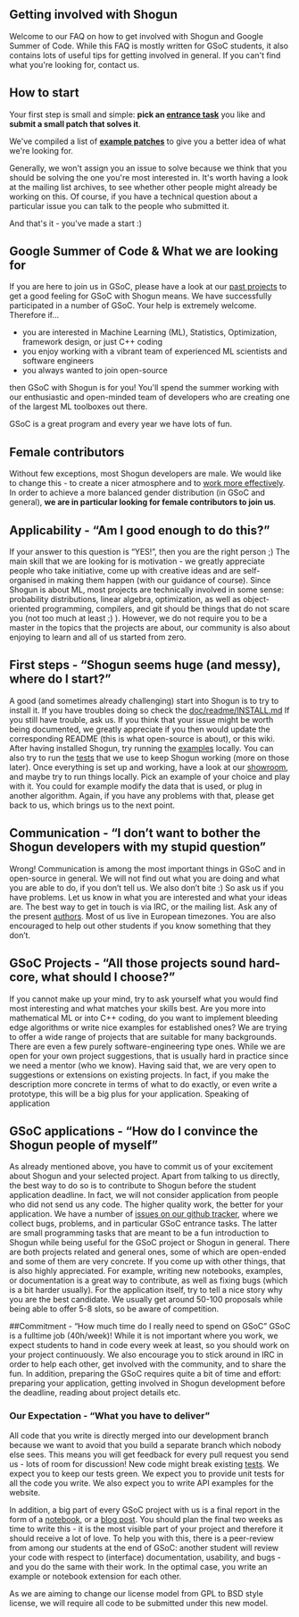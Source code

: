 ## Getting involved with Shogun
Welcome to our FAQ on how to get involved with Shogun and Google Summer of Code. While this FAQ is mostly written for GSoC students, it also contains lots of useful tips for getting involved in general. If you can't find what you're looking for, contact us. 

## How to start
Your first step is small and simple: **pick an [entrance task](https://github.com/shogun-toolbox/shogun/issues?q=is%3Aopen+is%3Aissue+label%3Aentrance)** you like and **submit a small patch that solves it**. 

We've compiled a list of [**example patches**](GSoC-2016-example-patches) to give you a better idea of what we're looking for.

Generally, we won't assign you an issue to solve because we think that you should be solving the one you're most interested in. It's worth having a look at the mailing list archives, to see whether other people might already be working on this. Of course, if you have a technical question about a particular issue you can talk to the people who submitted it. 

And that's it - you've made a start :)

## Google Summer of Code & What we are looking for
If you are here to join us in GSoC, please have a look at our [past projects](GSoC-follow-up-blog-posts) to get a good feeling for GSoC with Shogun means.
We have successfully participated in a number of GSoC. Your help is extremely welcome. Therefore if...

 * you are interested in Machine Learning (ML), Statistics, Optimization, framework design, or just C++ coding
 * you enjoy working with a vibrant team of experienced ML scientists and software engineers
 * you always wanted to join open-source 

then GSoC with Shogun is for you! You'll spend the summer working with our enthusiastic and open-minded team of developers who are creating one of the largest ML toolboxes out there.

GSoC is a great program and every year we have lots of fun.

## Female contributors
Without few exceptions, most Shogun developers are male. We would like to change this - to create a nicer atmosphere and to [work more effectively](http://www.nytimes.com/2015/01/18/opinion/sunday/why-some-teams-are-smarter-than-others.html?_r=0). In order to achieve a more balanced gender distribution (in GSoC and general), **we are in particular looking for female contributors to join us**.

## Applicability - “Am I good enough to do this?”
If your answer to this question is “YES!”, then you are the right person ;) The main skill that we are looking for is motivation - we greatly appreciate people who take initiative, come up with creative ideas and are self-organised in making them happen (with our guidance of course). Since Shogun is about ML, most projects are technically involved in some sense: probability distributions, linear algebra, optimization, as well as object-oriented programming, compilers, and git should be things that do not scare you (not too much at least ;) ). However, we do not require you to be a master in the topics that the projects are about, our community is also about enjoying to learn and all of us started from zero.

## First steps - “Shogun seems huge (and messy), where do I start?”
A good (and sometimes already challenging) start into Shogun is to try to install it. If you have troubles doing so check the [doc/readme/INSTALL.md](https://github.com/shogun-toolbox/docs/blob/master/INSTALL.md) If you still have trouble, ask us. If you think that your issue might be worth being documented, we greatly appreciate if you then would update the corresponding README (this is what open-source is about), or this wiki. After having installed Shogun, try running the [examples](http://shogun.ml/examples) locally. You can also try to run the [tests](Testing) that we use to keep Shogun working (more on those later). Once everything is set up and working, have a look at our [showroom](http://shogun.ml/showroom), and maybe try to run things locally. Pick an example of your choice and play with it. You could for example modify the data that is used, or plug in another algorithm. Again, if you have any problems with that, please get back to us, which brings us to the next point.

## Communication - “I don’t want to bother the Shogun developers with my stupid question”
Wrong! Communication is among the most important things in GSoC and in open-source in general. We will not find out what you are doing and what you are able to do, if you don’t tell us. We also don’t bite :) So ask us if you have problems. Let us know in what you are interested and what your ideas are. The best way to get in touch is via IRC, or the mailing list. Ask any of the present [authors](AUTHORS). Most of us live in European timezones. You are also encouraged to help out other students if you know something that they don’t.

## GSoC Projects - “All those projects sound hard-core, what should I choose?”
If you cannot make up your mind, try to ask yourself what you would find most interesting and what matches your skills best. Are you more into mathematical ML or into C++ coding, do you want to implement bleeding edge algorithms or write nice examples for established ones? We are trying to offer a wide range of projects that are suitable for many backgrounds. There are even a few purely software-engineering type ones. While we are open for your own project suggestions, that is usually hard in practice since we need a mentor (who we know). Having said that, we are very open to suggestions or extensions on existing projects. In fact, if you make the description more concrete in terms of what to do exactly, or even write a prototype, this will be a big plus for your application. Speaking of application

## GSoC applications - “How do I convince the Shogun people of myself”
As already mentioned above, you have to commit us of your excitement about Shogun and your selected project. Apart from talking to us directly, the best way to do so is to contribute to Shogun before the student application deadline. In fact, we will not consider application from people who did not send us any code. The higher quality work, the better for your application. We have a number of [issues on our github tracker](https://github.com/shogun-toolbox/shogun/issues), where we collect bugs, problems, and in particular GSoC entrance tasks. The latter are small programming tasks that are meant to be a fun introduction to Shogun while being useful for the GSoC project or Shogun in general. There are both projects related and general ones, some of which are open-ended and some of them are very concrete. If you come up with other things, that is also highly appreciated. For example, writing new notebooks, examples, or documentation is a great way to contribute, as well as fixing bugs (which is a bit harder usually). For the application itself, try to tell a nice story why you are the best candidate. We usually get around 50-100 proposals while being able to offer 5-8 slots, so be aware of competition.

##Commitment - “How much time do I really need to spend on GSoC”
GSoC is a fulltime job (40h/week)! While it is not important where you work, we expect students to hand in code every week at least, so you should work on your project continuously. We also encourage you to stick around in IRC in order to help each other, get involved with the community, and to share the fun. In addition, preparing the GSoC requires quite a bit of time and effort: preparing your application, getting involved in Shogun development before the deadline, reading about project details etc.

### Our Expectation - “What you have to deliver”
All code that you write is directly merged into our development branch because we want to avoid that you build a separate branch which nobody else sees. This means you will get feedback for every pull request you send us - lots of room for discussion!    New code might break existing [tests](Testing). We expect you to keep our tests green. We expect you to provide unit tests for all the code you write. We also expect you to write API examples for the website.

In addition, a big part of every GSoC project with us is a final report in the form of a [notebook](http://shogun.ml/showroom), or a [blog post](GSoC-follow-up-blog-posts). You should plan the final two weeks as time to write this - it is the most visible part of your project and therefore it should receive a lot of love. To help you with this, there is a peer-review from among our students at the end of GSoC: another student will review your code with respect to (interface) documentation, usability, and bugs - and you do the same with their work. In the optimal case, you write an example or notebook extension for each other. 

As we are aiming to change our license model from GPL to BSD style license, we will require all code to be submitted under this new model.